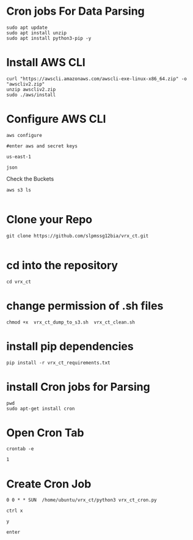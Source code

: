 # Cron jobs For Data Parsing 

```
sudo apt update 
sudo apt install unzip
sudo apt install python3-pip -y
```
# Install AWS CLI 
```
curl "https://awscli.amazonaws.com/awscli-exe-linux-x86_64.zip" -o "awscliv2.zip"
unzip awscliv2.zip
sudo ./aws/install
```

# Configure AWS CLI
```
aws configure

#enter aws and secret keys

us-east-1

json
```
Check the Buckets
```
aws s3 ls


```

# Clone your Repo
```
git clone https://github.com/slpmssg12bia/vrx_ct.git


```
# cd into the repository
```
cd vrx_ct

```
# change permission of .sh files
```
chmod +x  vrx_ct_dump_to_s3.sh  vrx_ct_clean.sh
```

# install pip dependencies
```
pip install -r vrx_ct_requirements.txt 
```
# install Cron jobs for Parsing
```
pwd
sudo apt-get install cron
```
# Open Cron Tab
```
crontab -e

1
```
# Create Cron Job
```
0 0 * * SUN  /home/ubuntu/vrx_ct/python3 vrx_ct_cron.py

ctrl x

y

enter
```
